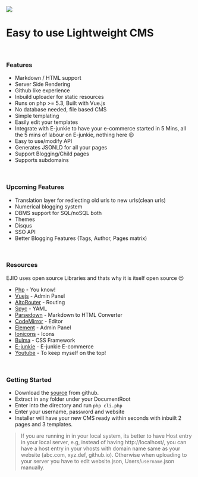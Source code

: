 <img src="http://www.e-junkie.io/static/e-junkieio/E-junkieIO2.png" style="max-width: 250px">

# Easy to use Lightweight CMS
<br/>

### Features
- Markdown / HTML support
- Server Side Rendering
- Github like experience
- Inbuild uploader for static resources
- Runs on php >= 5.3, Built with Vue.js
- No database needed, file based CMS
- Simple templating 
- Easily edit your templates
- Integrate with E-junkie to have your e-commerce started in 5 Mins, all the 5 mins of labour on E-junkie, nothing here &#x1f609;
- Easy to use/modify API
- Generates JSONLD for all your pages
- Support Blogging/Child pages
- Supports subdomains

<br/>

### Upcoming Features
  - Translation layer for rediecting old urls to new urls(clean urls)
  - Numerical blogging system
  - DBMS support for SQL/noSQL both
  - Themes
  - Disqus
  - SSO API
  - Better Blogging Features (Tags, Author, Pages matrix)

<br/>

### Resources
EJIO uses open source Libraries and thats why it is itself open source &#x1f609;

* [Php](http://php.net/) - You know!
* [Vuejs](https://vuejs.org/) - Admin Panel
* [AltoRouter](http://altorouter.com/) - Routing
* [Spyc](https://github.com/mustangostang/spyc) - YAML
* [Parsedown](http://parsedown.org) - Markdown to HTML Converter
* [CodeMirror](https://codemirror.net/) - Editor
* [Element](https://element.eleme.io/#/en-US) - Admin Panel
* [Ionicons](https://ionicons.com/) - Icons
* [Bulma](https://bulma.io/) - CSS Framework
* [E-junkie](https://www.e-junkie.com/) - E-junkie E-commerce
* [Youtube](https://www.youtube.com/) - To keep myself on the top!

<br/>

### Getting Started
- Download the [source](https://github.com/ejunkie/E-junkie-IO/archive/master.zip) from github.
- Extract in any folder under your DocumentRoot
- Enter into the directory and run `php cli.php`
- Enter your username, password and website
- Installer will have your new CMS ready within seconds with inbuilt 2 pages and 3 templates.

> If you are running in in your local system, its better to have Host entry in your local server, e.g, instead of having http://localhost/, you can have a host entry in your vhosts with domain name same as your website (abc.com, xyz.def, github.io). Otherwise when uploading to your server you have to edit website.json, Users/`username`.json manually.

<br/>
